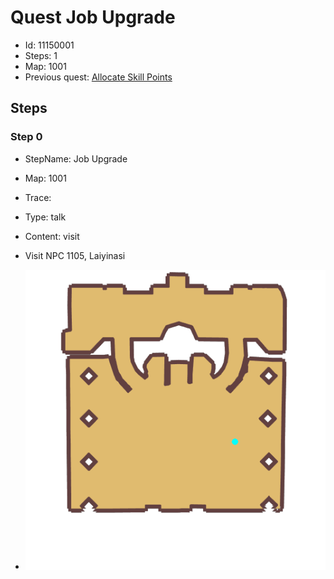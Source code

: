 # Quest Job Upgrade

- Id: 11150001
- Steps: 1
- Map: 1001
- Previous quest: [Allocate Skill Points](400040001.md)

## Steps

### Step 0
- StepName:  Job Upgrade
- Map:  1001
- Trace:  
- Type:  talk
- Content:  visit
- Visit NPC 1105, Laiyinasi

- ![images/11150001_0.png](images/11150001_0.png)


